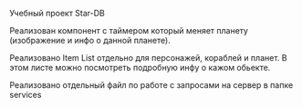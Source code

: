 Учебный проект Star-DB

Реализован компонент с таймером который меняет планету (изображение и инфо о данной планете).

Реализовано Item List отдельно для персонажей, кораблей и планет. В этом листе можно посмотреть подробную инфу о кажом обьекте.

Реализовано отдельный файл по работе с запросами на сервер в папке services
